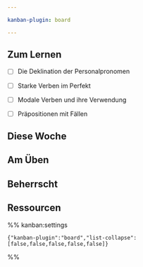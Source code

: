 ```yaml
---

kanban-plugin: board

---
```


## Zum Lernen

- [ ] Die Deklination der Personalpronomen
- [ ] Starke Verben im Perfekt
- [ ] Modale Verben und ihre Verwendung
- [ ] Präpositionen mit Fällen


## Diese Woche



## Am Üben



## Beherrscht



## Ressourcen





%% kanban:settings
```
{"kanban-plugin":"board","list-collapse":[false,false,false,false,false]}
```
%%